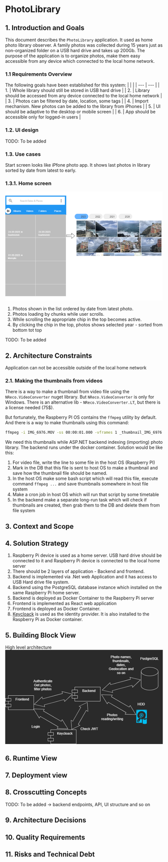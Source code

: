 # PhotoLibrary

## 1. Introduction and Goals

This document describes the `PhotoLibrary` application. It used as home photo library observer. A family photos was collected during 15 years just as non-organized folder on a USB hard drive and takes up 200Gb. The purpose of the application is to organize photos, make them easy accessible from any device which connected to the local home network.

### 1.1 Requirements Overview

The following goals have been established for this system:
| | |
| --- | --- |
| 1. | Whole library should still be stored in USB hard drive |
| 2. | Library should be accessed from any device connected to the local home network |
| 3. | Photos can be filtered by date, location, some tags |
| 4. | Import mechanism. New photos can be added to the library from iPhones |
| 5. | UI should be adaptive to the desktop or mobile screen |
| 6. | App should be accessible only for logged-in users |

### 1.2. UI design

TODO: To be added

### 1.3. Use cases

Start screen looks like iPfone photo app. It shows last photos in library sorted by date from latest to early.

### 1.3.1. Home screen

![MainScreen](./img/MainScreen.png)

1. Photos shown in the list ordered by date from latest photo.
2. Photos loading by chunks while user scrolls.
3. While scrolling the appropriate chip in the top becomes active.
4. By clicking the chip in the top, photos shows selected year - sorted from bottom tot top

TODO: To be added

## 2. Architecture Constraints

Application can not be accessible outside of the local home network

### 2.1. Making the thumbnails from videos

There is a way to make a thumbnail from video file using the `NReco.VideoConverter` nuget library. But `NReco.VideoConverter` is only for Windows. There is an alternative lib - `NReco.VideoConverter.LT`, but there is a license needed (75$).

But fortunately, the Raspberry PI OS contains the `ffmpeg` utility by default. And there is a way to make thumbnails using this command:

```bash
ffmpeg -i IMG_6976.MOV -ss 00:00:01.000 -vframes 1 _thumbnail_IMG_6976.jpg
```

We need this thumbnails while ASP.NET backend indexing (importing) photo library. The backend runs under the docker container.
Solution would be like this:

1. For video file, write the line to some file in the host OS (Raspberry PI)
2. Mark in the DB that this file is sent to host OS to make a thumbnail and save how the thumbnail file should be named.
3. In the host OS make some bash script which will read this file, execute command `ffmpeg ...` and save thumbnails somewhere in host file system
4. Make a cron job in host OS which will run that script by some timetable
5. In the backend make a separate long-run task which will check if thumbnails are created, then grab them to the DB and delete them from file system

## 3. Context and Scope

## 4. Solution Strategy

1. Raspberry Pi device is used as a home server. USB hard drive should be connected to it and Raspberry Pi device is connected to the local home server
2. There should be 2 layers of application - Backend and frontend.
3. Backend is implemented via .Net web Application and it has access to USB Hard drive file system.
4. Backend using the PostgreSQL database instance which installed on the same Raspberry Pi home server.
5. Backend is deployed as Docker Container to the Raspberry Pi server
6. Frontend is implemented as React web application
7. Frontend is deployed as Docker Container.
8. [Keycloack](https://www.keycloak.org/) is used as the identity provider. It is also installed to the Raspberry Pi as Docker container.

## 5. Building Block View

High level architecture
![High level architecture](./img/HighLevel.png)

## 6. Runtime View

## 7. Deployment view

## 8. Crosscutting Concepts

TODO: To be added -> backend endpoints, API, UI structure and so on

## 9. Architecture Decisions

## 10. Quality Requirements

## 11. Risks and Technical Debt
